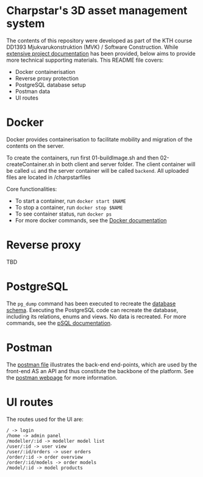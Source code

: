 # Charpstar's 3D asset management system
The contents of this repository were developed as part of the KTH course DD1393 Mjukvarukonstruktion (MVK) / Software Construction. While [extensive project documentation](https://docs.google.com/document/d/1Dzq1DD2ReBc3ONjUZBLnNpn3k4-_u1khyI2tl0223ac/edit#) has been provided, below aims to provide more technical supporting materials. This README file covers:

* Docker containerisation
* Reverse proxy protection 
* PostgreSQL database setup
* Postman data
* UI routes

# Docker
Docker provides containerisation to facilitate mobility and migration of the contents on the server. 

To create the containers, run first 01-buildImage.sh and then 02-createContainer.sh in both client and server folder. The client container will be called `ui` and the server container will be called `backend`. All uploaded files are located in /charpstarfiles

Core functionalities:
* To start a container, run `docker start $NAME`
* To stop a container, run `docker stop $NAME`
* To see container status, run `docker ps`
* For more docker commands, see the [Docker documentation](https://docs.docker.com/get-started/overview/)

# Reverse proxy
TBD

# PostgreSQL
The `pg_dump` command has been executed to recreate the [database schema](https://github.com/officialmugi/mvk-projekt/blob/master/database.sql). Executing the PostgreSQL code can recreate the database, including its relations, enums and views. No data is recreated. For more commands, see the [pSQL documentation](https://www.postgresql.org/docs/).

# Postman
The [postman file](https://github.com/officialmugi/mvk-projekt/blob/master/Charpstar.postman_collection.json) illustrates the back-end end-points, which are used by the front-end AS an API and thus constitute the backbone of the platform. See the [postman webpage](https://www.postman.com/) for more information.

# UI routes
The routes used for the UI are:

```
/ -> login  
/home -> admin panel
/modeller/:id -> modeller model list
/user/:id -> user view
/user/:id/orders -> user orders
/order/:id -> order overview
/order/:id/models -> order models
/model/:id -> model products 
```
